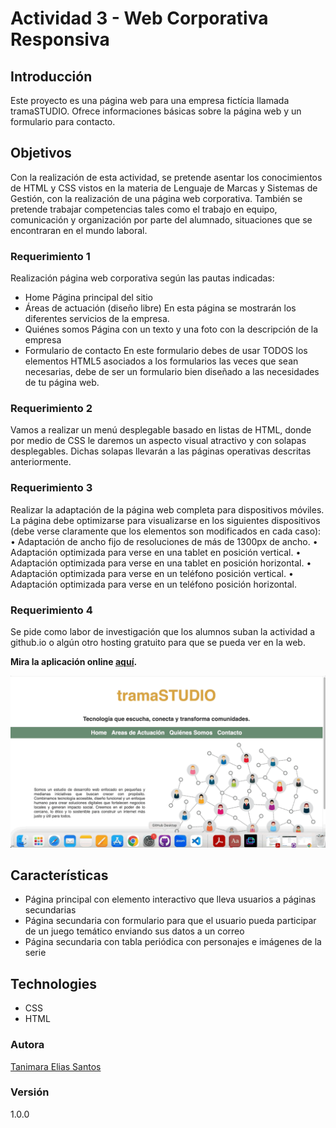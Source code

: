 # Actividad 3 - Web Corporativa Responsiva

## Introducción

Este proyecto es una página web para una empresa fictícia llamada tramaSTUDIO. Ofrece informaciones básicas sobre la página web y un formulario para contacto.

## Objetivos

Con la realización de esta actividad, se pretende asentar los conocimientos de HTML y CSS vistos en la materia de Lenguaje de Marcas y Sistemas de Gestión, con la realización de una página web corporativa.
También se pretende trabajar competencias tales como el trabajo en equipo, comunicación y organización por parte del alumnado, situaciones que se encontraran en el mundo laboral.

### Requerimiento 1
Realización página web corporativa según las pautas indicadas:
- Home
Página principal del sitio
- Áreas de actuación (diseño libre)
En esta página se mostrarán los diferentes servicios de la empresa.
- Quiénes somos
Página con un texto y una foto con la descripción de la empresa
- Formulario de contacto
En este formulario debes de usar TODOS los elementos HTML5 asociados a los formularios las veces que sean necesarias, debe de ser un formulario bien diseñado a las necesidades de tu página web.

### Requerimiento 2
Vamos a realizar un menú desplegable basado en listas de HTML, donde por medio de CSS le daremos un aspecto visual atractivo y con solapas desplegables. Dichas solapas llevarán a las páginas operativas descritas anteriormente.

### Requerimiento 3
Realizar la adaptación de la página web completa para dispositivos móviles.
La página debe optimizarse para visualizarse en los siguientes dispositivos (debe verse claramente que los elementos son modificados en cada caso):
•
Adaptación de ancho fijo de resoluciones de más de 1300px de ancho.
•
Adaptación optimizada para verse en una tablet en posición vertical.
•
Adaptación optimizada para verse en una tablet en posición horizontal.
•
Adaptación optimizada para verse en un teléfono posición vertical.
•
Adaptación optimizada para verse en un teléfono posición horizontal.

### Requerimiento 4
Se pide como labor de investigación que los alumnos suban la actividad a github.io o algún otro hosting gratuito para que se pueda ver en la web.

**Mira la aplicación online [aquí](https://tanimaraeliassantos.github.io/web-corporativa-daw/).**

![tramaSTUDIO Showcase](img/tramastudioshowcase.gif)

## Características

- Página principal con elemento interactivo que lleva usuarios a páginas secundarias
- Página secundaria con formulario para que el usuario pueda participar de un juego temático enviando sus datos a un correo
- Página secundaria con tabla periódica con personajes e imágenes de la serie

## Technologies

- CSS
- HTML

### Autora

[Tanimara Elias Santos](https://github.com/tanimaraeliassantos)

### Versión

1.0.0